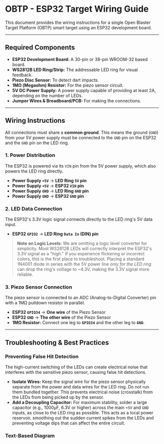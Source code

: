 # OBTP - ESP32 Target Wiring Guide

This document provides the wiring instructions for a single Open Blaster Target Platform (OBTP) smart target using an ESP32 development board.

---

## Required Components

* **ESP32 Development Board:** A 30-pin or 38-pin WROOM-32 based board.
* **WS2812B LED Ring/Strip:** The addressable LED ring for visual feedback.
* **Piezo Disc Sensor:** To detect dart impacts.
* **1MΩ (Megaohm) Resistor:** For the piezo sensor circuit.
* **5V DC Power Supply:** A power supply capable of providing at least 2A, depending on the number of LEDs.
* **Jumper Wires & Breadboard/PCB:** For making the connections.

---

## Wiring Instructions

All connections must share a **common ground**. This means the ground (`GND`) from your 5V power supply must be connected to the `GND` pin on the ESP32 and the `GND` pin on the LED ring.

### 1. Power Distribution

The ESP32 is powered via its `VIN` pin from the 5V power supply, which also powers the LED ring directly.

* **Power Supply `+5V`** -> **LED Ring `5V` pin**
* **Power Supply `+5V`** -> **ESP32 `VIN` pin**
* **Power Supply `GND`** -> **LED Ring `GND` pin**
* **Power Supply `GND`** -> **ESP32 `GND` pin**

### 2. LED Data Connection

The ESP32's 3.3V logic signal connects directly to the LED ring's 5V data input.

* **ESP32 `GPIO2`** -> **LED Ring `Data In` (DIN) pin**

> **Note on Logic Levels:** We are omitting a logic level converter for simplicity. Most WS2812B LEDs will correctly interpret the ESP32's 3.3V signal as a "high." If you experience flickering or incorrect colors, this is the first place to troubleshoot. Placing a standard 1N4001 diode in series with the 5V power line *only for the LED ring* can drop the ring's voltage to ~4.3V, making the 3.3V signal more reliable.

### 3. Piezo Sensor Connection

The piezo sensor is connected to an ADC (Analog-to-Digital Converter) pin with a 1MΩ pulldown resistor in parallel.

* **ESP32 `GPIO34`** -> **One wire** of the Piezo Sensor
* **ESP32 `GND`** -> **The other wire** of the Piezo Sensor
* **1MΩ Resistor:** Connect one leg to **`GPIO34`** and the other leg to **`GND`**.

---

## Troubleshooting & Best Practices

### Preventing False Hit Detection

The high-current switching of the LEDs can create electrical noise that interferes with the sensitive piezo sensor, causing false hit detections.

*   **Isolate Wires:** Keep the signal wire for the piezo sensor physically separate from the power and data wires for the LED ring. Do not run them bundled together. This prevents electrical noise (crosstalk) from the LEDs from being picked up by the sensor.
*   **Add a Decoupling Capacitor:** For maximum stability, solder a large capacitor (e.g., 1000µF, 6.3V or higher) across the main `+5V` and `GND` inputs, as close to the LED ring as possible. This acts as a local power reservoir, smoothing out the sudden current spikes from the LEDs and preventing voltage dips that can affect the entire circuit.

### Text-Based Diagram